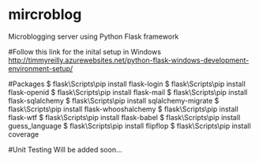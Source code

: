 # mircroblog
Microblogging server using Python Flask framework

#Follow this link for the inital setup in Windows
http://timmyreilly.azurewebsites.net/python-flask-windows-development-environment-setup/

#Packages
$ flask\Scripts\pip install flask-login
$ flask\Scripts\pip install flask-openid
$ flask\Scripts\pip install flask-mail
$ flask\Scripts\pip install flask-sqlalchemy
$ flask\Scripts\pip install sqlalchemy-migrate
$ flask\Scripts\pip install flask-whooshalchemy
$ flask\Scripts\pip install flask-wtf
$ flask\Scripts\pip install flask-babel
$ flask\Scripts\pip install guess_language
$ flask\Scripts\pip install flipflop
$ flask\Scripts\pip install coverage 

#Unit Testing
Will be added soon...